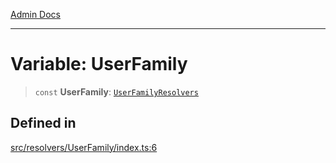 [Admin Docs](/)

***

# Variable: UserFamily

> `const` **UserFamily**: [`UserFamilyResolvers`](../../../types/generatedGraphQLTypes/type-aliases/UserFamilyResolvers.md)

## Defined in

[src/resolvers/UserFamily/index.ts:6](https://github.com/Suyash878/talawa-api/blob/cfd688207611ba245c99edd8dbaccb2cdbf6a043/src/resolvers/UserFamily/index.ts#L6)

